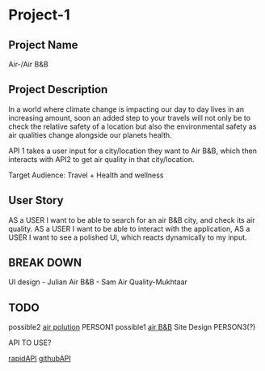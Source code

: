 # Project-1

## Project Name

Air-/Air B&B

## Project Description

In a world where climate change is impacting our day to day lives in an increasing amount, soon an added step to your travels will not only be to check the relative safety of a location but also the environmental safety as air qualities change alongside our planets health.

API 1 takes a user input for a city/location they want to Air B&B, which then interacts with API2 to get air quality in that city/location.

Target Audience:
Travel + Health and wellness

## User Story

AS a USER I want to be able to search for an air B&B city, and check its air quality.
AS a USER I want to be able to interact with the application,
AS a USER I want to see a polished UI, which reacts dynamically to my input.

## BREAK DOWN

UI design - Julian
Air B&B - Sam
Air Quality-Mukhtaar

## TODO

possible2
[air polution](https://rapidapi.com/apidojo/api/airvisual1/) PERSON1
possible1
[air B&B](https://rapidapi.com/3b-data-3b-data-default/api/airbnb13/)
Site Design PERSON3(?)

API TO USE?

[rapidAPI](https://rapidapi.com/hub/)
[githubAPI](https://coding-boot-camp.github.io/full-stack/apis/api-resources)
